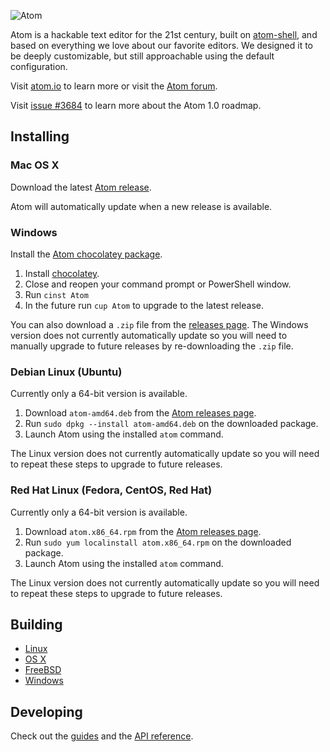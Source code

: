 ![Atom](https://cloud.githubusercontent.com/assets/72919/2874231/3af1db48-d3dd-11e3-98dc-6066f8bc766f.png)

Atom is a hackable text editor for the 21st century, built on [atom-shell](http://github.com/atom/atom-shell), and based on everything we love about our favorite editors. We designed it to be deeply customizable, but still approachable using the default configuration.

Visit [atom.io](https://atom.io) to learn more or visit the [Atom forum](https://discuss.atom.io).

Visit [issue #3684](https://github.com/atom/atom/issues/3684) to learn more
about the Atom 1.0 roadmap.

## Installing

### Mac OS X

Download the latest [Atom release](https://github.com/atom/atom/releases/latest).

Atom will automatically update when a new release is available.

### Windows

Install the [Atom chocolatey package](https://chocolatey.org/packages/Atom).

1. Install [chocolatey](https://chocolatey.org).
2. Close and reopen your command prompt or PowerShell window.
3. Run `cinst Atom`
4. In the future run `cup Atom` to upgrade to the latest release.

You can also download a `.zip` file from the [releases page](https://github.com/atom/atom/releases/latest).
The Windows version does not currently automatically update so you will need to
manually upgrade to future releases by re-downloading the `.zip` file.

### Debian Linux (Ubuntu)

Currently only a 64-bit version is available.

1. Download `atom-amd64.deb` from the [Atom releases page](https://github.com/atom/atom/releases/latest).
2. Run `sudo dpkg --install atom-amd64.deb` on the downloaded package.
3. Launch Atom using the installed `atom` command.

The Linux version does not currently automatically update so you will need to
repeat these steps to upgrade to future releases.

### Red Hat Linux (Fedora, CentOS, Red Hat)

Currently only a 64-bit version is available.

1. Download `atom.x86_64.rpm` from the [Atom releases page](https://github.com/atom/atom/releases/latest).
2. Run `sudo yum localinstall atom.x86_64.rpm` on the downloaded package.
3. Launch Atom using the installed `atom` command.

The Linux version does not currently automatically update so you will need to
repeat these steps to upgrade to future releases.

## Building

* [Linux](docs/build-instructions/linux.md)
* [OS X](docs/build-instructions/os-x.md)
* [FreeBSD](docs/build-instructions/freebsd.md)
* [Windows](docs/build-instructions/windows.md)

## Developing

Check out the [guides](https://atom.io/docs/latest) and the [API reference](https://atom.io/docs/api).
